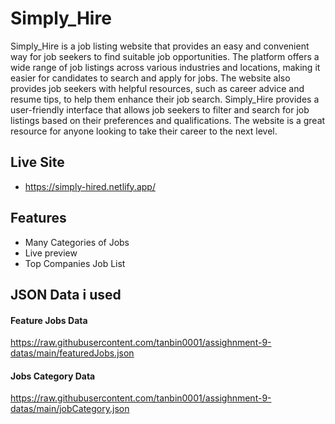 # Simply_Hire

Simply_Hire is a job listing website that provides an easy and convenient way for job seekers to find suitable job opportunities. The platform offers a wide range of job listings across various industries and locations, making it easier for candidates to search and apply for jobs. The website also provides job seekers with helpful resources, such as career advice and resume tips, to help them enhance their job search. Simply_Hire provides a user-friendly interface that allows job seekers to filter and search for job listings based on their preferences and qualifications. The website is a great resource for anyone looking to take their career to the next level.

## Live Site

- https://simply-hired.netlify.app/

## Features

- Many Categories of Jobs
- Live preview
- Top Companies Job List

## JSON Data i used

#### Feature Jobs Data

https://raw.githubusercontent.com/tanbin0001/assighnment-9-datas/main/featuredJobs.json

#### Jobs Category Data

https://raw.githubusercontent.com/tanbin0001/assighnment-9-datas/main/jobCategory.json
